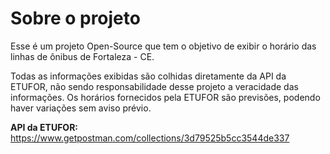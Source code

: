 # Sobre o projeto
Esse é um projeto Open-Source que tem o objetivo de exibir o horário das linhas de ônibus de Fortaleza - CE.

Todas as informações exibidas são colhidas diretamente da API da ETUFOR, não sendo responsabilidade desse projeto a veracidade das informações. Os horários fornecidos pela ETUFOR são previsões, podendo haver variações sem aviso prévio.

**API da ETUFOR:** https://www.getpostman.com/collections/3d79525b5cc3544de337